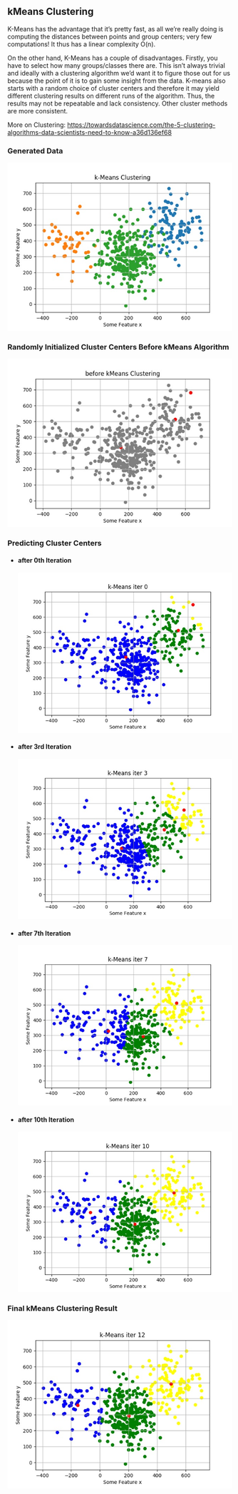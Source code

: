 ## kMeans Clustering

K-Means has the advantage that it’s pretty fast, as all we’re really doing is computing the distances between points and group centers; very few computations! It thus has a linear complexity O(n).

On the other hand, K-Means has a couple of disadvantages. Firstly, you have to select how many groups/classes there are. This isn’t always trivial and ideally with a clustering algorithm we’d want it to figure those out for us because the point of it is to gain some insight from the data. K-means also starts with a random choice of cluster centers and therefore it may yield different clustering results on different runs of the algorithm. Thus, the results may not be repeatable and lack consistency. Other cluster methods are more consistent.

More on Clustering: https://towardsdatascience.com/the-5-clustering-algorithms-data-scientists-need-to-know-a36d136ef68

### Generated Data
![](results/generated_data.jpg)

### Randomly Initialized Cluster Centers Before kMeans Algorithm
![](results/before_kmeans.jpg)

### Predicting Cluster Centers

* #### after 0th Iteration
  ![](results/iter0.jpg)

* #### after 3rd Iteration
  ![](results/iter3.jpg)

* #### after 7th Iteration
  ![](results/iter7.jpg)

* #### after 10th Iteration
  ![](results/iter10.jpg)

 ### Final kMeans Clustering Result
 ![](results/iter12.jpg)
